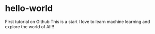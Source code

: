 # hello-world
First tutorial on Github 
This is a start
I love to learn machine learning and explore the world of AI!!!
